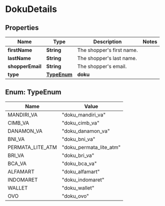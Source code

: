 

# DokuDetails


## Properties

| Name | Type | Description | Notes |
|------------ | ------------- | ------------- | -------------|
|**firstName** | **String** | The shopper&#39;s first name. |  |
|**lastName** | **String** | The shopper&#39;s last name. |  |
|**shopperEmail** | **String** | The shopper&#39;s email. |  |
|**type** | [**TypeEnum**](#TypeEnum) | **doku** |  |



## Enum: TypeEnum

| Name | Value |
|---- | -----|
| MANDIRI_VA | &quot;doku_mandiri_va&quot; |
| CIMB_VA | &quot;doku_cimb_va&quot; |
| DANAMON_VA | &quot;doku_danamon_va&quot; |
| BNI_VA | &quot;doku_bni_va&quot; |
| PERMATA_LITE_ATM | &quot;doku_permata_lite_atm&quot; |
| BRI_VA | &quot;doku_bri_va&quot; |
| BCA_VA | &quot;doku_bca_va&quot; |
| ALFAMART | &quot;doku_alfamart&quot; |
| INDOMARET | &quot;doku_indomaret&quot; |
| WALLET | &quot;doku_wallet&quot; |
| OVO | &quot;doku_ovo&quot; |



